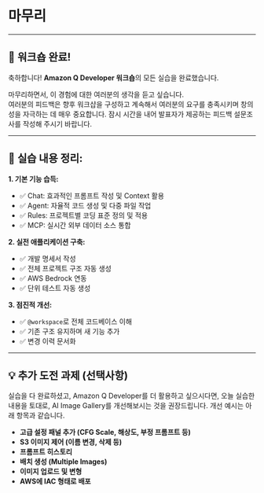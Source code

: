 # 마무리

---

## 🎉 워크숍 완료!

축하합니다! **Amazon Q Developer 워크숍**의 모든 실습을 완료했습니다.

마무리하면서, 이 경험에 대한 여러분의 생각을 듣고 싶습니다.  
여러분의 피드백은 향후 워크샵을 구성하고 계속해서 여러분의 요구를 충족시키며 창의성을 자극하는 데 매우 중요합니다. 잠시 시간을 내어 발표자가 제공하는 피드백 설문조사를 작성해 주시기 바랍니다.

---

## 📒 실습 내용 정리:

**1. 기본 기능 습득:**

- ✅ Chat: 효과적인 프롬프트 작성 및 Context 활용
- ✅ Agent: 자율적 코드 생성 및 다중 파일 작업
- ✅ Rules: 프로젝트별 코딩 표준 정의 및 적용
- ✅ MCP: 실시간 외부 데이터 소스 통합

**2. 실전 애플리케이션 구축:**

- ✅ 개발 명세서 작성
- ✅ 전체 프로젝트 구조 자동 생성
- ✅ AWS Bedrock 연동
- ✅ 단위 테스트 자동 생성

**3. 점진적 개선:**

- ✅ `@workspace`로 전체 코드베이스 이해
- ✅ 기존 구조 유지하며 새 기능 추가
- ✅ 변경 이력 문서화

---

## 💡 추가 도전 과제 (선택사항)

실습을 다 완료하셨고, Amazon Q Developer를 더 활용하고 싶으시다면, 오늘 실습한 내용을 토대로, AI Image Gallery를 개선해보시는 것을 권장드립니다. 개선 예시는 아래 항목과 같습니다.

   - **고급 설정 패널 추가 (CFG Scale, 해상도, 부정 프롬프트 등)**
   - **S3 이미지 제어 (이름 변경, 삭제 등)**
   - **프롬프트 히스토리**
   - **배치 생성 (Multiple Images)**
   - **이미지 업로드 및 변형**
   - **AWS에 IAC 형태로 배포**